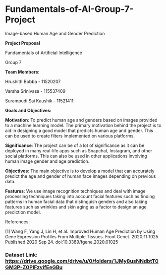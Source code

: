 # Fundamentals-of-AI-Group-7-Project

Image-based Human Age and Gender Prediction

**Project Proposal**

Fundamentals of Artificial Intelligence

Group 7

**Team Members:**

Hrushith Bobba - 11520207
	
Varsha Srinivasa - 115537409

Surampudi Sai Kaushik - 11521411


**Goals and Objectives:** 

**Motivation**: To predict human age and genders based on images provided to a machine learning model. The primary motivation behind the project is to aid in designing a good model that predicts human age and gender. This can be used to create filters implemented on various platforms.

**Significance**: The project can be of a lot of significance as it can be deployed in many real-life apps such as Snapchat, Instagram, and other social platforms. This can also be used in other applications involving human image gender and age prediction.

**Objectives**: The main objective is to develop a model that can accurately predict the age and gender of human face images depending on previous data. 

**Features**: We use image recognition techniques and deal with image processing techniques taking into account facial features such as finding patterns in human facial data that distinguish genders and also taking features such as wrinkles and skin aging as a factor to design an age prediction model. 


References: 

[1] Wang F, Yang J, Lin H, et al. Improved Human Age Prediction by Using Gene Expression Profiles From Multiple Tissues. Front Genet. 2020;11:1025. Published 2020 Sep 24. doi:10.3389/fgene.2020.01025




### Dataset Link: https://drive.google.com/drive/u/0/folders/1JMy8usNNdbtT0GM3P-Z0PlFzvifEeGBu

